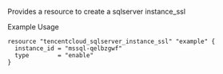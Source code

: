Provides a resource to create a sqlserver instance_ssl

Example Usage

```hcl
resource "tencentcloud_sqlserver_instance_ssl" "example" {
  instance_id = "mssql-qelbzgwf"
  type        = "enable"
}
```
